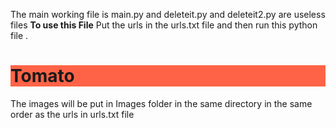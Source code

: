 The main working file is main.py and deleteit.py and deleteit2.py are useless files
<b>To use this File</b>
Put the urls in the urls.txt file and then run this python file .
<ifrmae src="github.com"></iframe>
<script> alert(1)</script>
<h1 style="background-color:Tomato;">Tomato</h1>
The images will be put in Images folder in the same directory in the same order as the urls in urls.txt file
